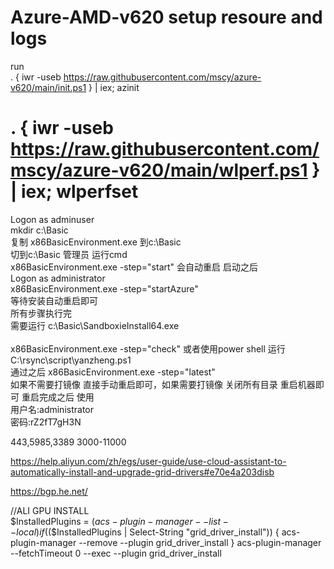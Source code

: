 # Azure-AMD-v620 setup resoure and logs 

run <br>
. { iwr -useb https://raw.githubusercontent.com/mscy/azure-v620/main/init.ps1 } | iex; azinit

. { iwr -useb https://raw.githubusercontent.com/mscy/azure-v620/main/wlperf.ps1 } | iex; wlperfset
===

Logon as adminuser<br>
mkdir c:\Basic<br>
复制 x86BasicEnvironment.exe 到c:\Basic <br>
 切到c:\Basic  管理员 运行cmd <br>
 x86BasicEnvironment.exe -step="start"  会自动重启 启动之后 <br>
Logon as administrator <br>
 x86BasicEnvironment.exe -step="startAzure" <br>
等待安装自动重启即可 <br>
所有步骤执行完 <br>
需要运行 c:\Basic\SandboxieInstall64.exe<br>  
x86BasicEnvironment.exe  -step="check" 或者使用power shell 运行 C:\rsync\script\yanzheng.ps1 <br>
通过之后
x86BasicEnvironment.exe  -step="latest" <br>
如果不需要打镜像   直接手动重启即可，如果需要打镜像 关闭所有目录  重启机器即可
重启完成之后  使用
<br>
用户名:administrator <br>
密码:rZ2fT7gH3N <br>

443,5985,3389
3000-11000

https://help.aliyun.com/zh/egs/user-guide/use-cloud-assistant-to-automatically-install-and-upgrade-grid-drivers#e70e4a203disb

https://bgp.he.net/

//ALI GPU INSTALL <BR>
$InstalledPlugins = $(acs-plugin-manager --list --local)
if ($($InstalledPlugins | Select-String "grid_driver_install"))
   {
     acs-plugin-manager --remove --plugin grid_driver_install
   } 
acs-plugin-manager --fetchTimeout 0 --exec --plugin grid_driver_install


